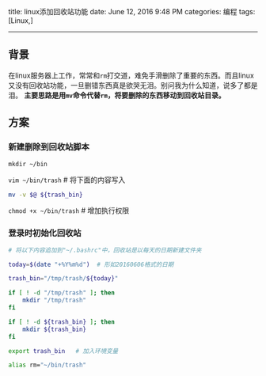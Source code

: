 title: linux添加回收站功能
date: June 12, 2016 9:48 PM
categories: 编程
tags: [Linux,]

----

## 背景
在linux服务器上工作，常常和`rm`打交道，难免手滑删除了重要的东西。而且linux又没有回收站功能，一旦删错东西真是欲哭无泪。别问我为什么知道，说多了都是泪。
**主要思路是用`mv`命令代替`rm`，将要删除的东西移动到回收站目录。**

## 方案
### 新建删除到回收站脚本
`mkdir ~/bin`

`vim ~/bin/trash`  # 将下面的内容写入
```bash
mv -v $@ ${trash_bin}
```
`chmod +x ~/bin/trash`   # 增加执行权限

### 登录时初始化回收站
```bash
# 将以下内容追加到"~/.bashrc"中，回收站是以每天的日期新建文件夹

today=$(date "+%Y%m%d")  # 形如20160606格式的日期

trash_bin="/tmp/trash/${today}"

if [ ! -d "/tmp/trash" ]; then
    mkdir "/tmp/trash"
fi

if [ ! -d ${trash_bin} ]; then
    mkdir ${trash_bin}
fi

export trash_bin   # 加入环境变量

alias rm="~/bin/trash"
```
